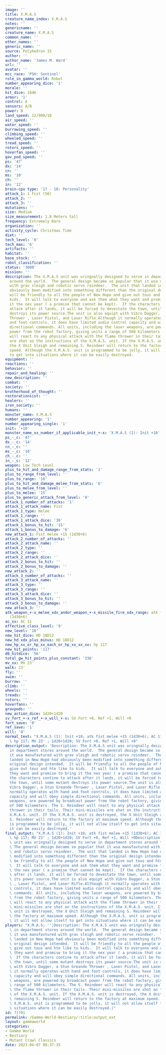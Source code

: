 ```yaml
---
image: ''
title: X.M.A.S
creature_name_index: X.M.A.S
notes: ''
genericname: ''
creature_name: X.M.A.S
common_name: ''
other_names: ''
generic_name: ''
source: Polyhedron 15
author: ''
author_name: 'James M. Ward'
url: ''
avatar: ''
mcc_race: 'PSH: Sentinel'
role_in_gamma_world: Robot
number_appearing_dice: '1'
morale: ''
hit_dice: 16d6
armor: '1'
control: A
sensors: A/B
power: B
land_speed: 12/900/18
air_speed: ''
water_speed: ''
burrowing_speed: ''
climbing_speed: ''
wheeled_speed: ''
tread_speed: ''
rotors_speed: ''
hoverfan_speed: ''
gav_pod_speed: ''
ps: '47'
dx: '14'
cn: ''
ms: '10'
ch: ''
in: '12'
brain-cpu type: '17 - 18: Personality'
attack_1: 1 Fist (50)
attack_2: ''
attack_3: ''
mutations: ''
size: Medium
size_measurement: 1.8 Meters tall
frequency: Extremely Rare
organization: ''
activity_cycle: Christmas Time
diet: ''
tech_level: '0'
tech_max: '6'
artifacts: ''
habitat: ''
base_stock: ''
robot_classification: ''
status: '3000'
mission: ''
description: The X.M.A.S unit was oringnally designed to serve in department stores
  around the world.  The general design became so popular that it wsa manufavtured
  with grav sleigh and robotic servo reindeer.  The unit that landed in New Hope had
  obviously been modified into something different than the original design intended.  It
  will be friendly to all the people of New Hope and give out tous and hte like to
  kids.  It will talk to everyone and ask them what they want and promise to bring
  it the nex year ( a promise that cannot be kept).  If the characters contine to
  attack after it lands, it will be forced to devestate the town, until some mutant
  destroys its power source.The unit is also equipt with Vibro Dagger, a Stun Greande
  Thrower , Laser Pistol, and Laser Rifle.Although it normally operates with hand
  and foot controls, it does have limited audio control capacity and will obey simple
  directional commands. All units, including the laser weapons, are powered by broadcast
  power from the robot factory, giving units a range of 500 kilometers. The S. Reindeer
  will react to any physical attack with the flame thrower in their tails. Their mini-missiles
  are shot on the instructions of the X.M.A.S. unit. If the X.M.A.S. unit is destroyed,
  the X Unit Sleigh and remaining S. Reindeer will return to the factory at maximum
  speed. Although the X.M.A.S. unit is programmed to be jolly, it will not allow itself
  to get into situations where it can be easily destroyed.
equipment: ''
reactions: ''
behavior: ''
repair_and_healing: ''
new_description: ''
combat: ''
society: ''
brotherhood_of_thought: ''
restorationsist: ''
healers: ''
iron_society: ''
humans: ''
monster_name: X.M.A.S
number_appearing: '1'
number_appearing_single: '1'
init: '+10'
monster_name_xx_number_if_applicable_init_+-x: 'X.M.A.S (1): Init +10'
ps_-_c: '47'
dx_-_c: '14'
cn_-_c: ''
ms_-_c: '10'
ch_-_c: ''
in_-_c: '12'
weapon: Low Tech Level
plus_to_hit_and_damage_range_from_stats: '1'
plus_to_range_from_level: ''
plus_to_range: '10'
plus_to_hit_and_damage_melee_from_stats: '6'
plus_to_melee_from_level: ''
plus_to_melee: '15'
plus_to_generic_attack_from_level: '9'
attack_1_number_of_attacks: '1'
attack_1_attack_name: Fist
attack_1_type: melee
attack_1_range: ''
attack_1_attack_dice: '30'
attack_1_bonus_to_hit: '15'
attack_1_bonus_to_damage: '6'
new_attack_1: Fist melee +15 (1d30+6)
attack_2_number_of_attacks: ''
attack_2_attack_name: ''
attack_2_type: ''
attack_2_range: ''
attack_2_attack_dice: ''
attack_2_bonus_to_hit: ''
attack_2_bonus_to_damage: ''
new_attack_2: ''
attack_3_number_of_attacks: ''
attack_3_attack_name: ''
attack_3_type: ''
attack_3_range: ''
attack_3_attack_dice: ''
attack_3_bonus_to_hit: ''
attack_3_bonus_to_damage: ''
new_attack_3: ''
atk_weapon_+-x_melee_xdx_andor_weapon_+-x_missile_fire_xdx_range: atk fist melee +15
  (1d30+6)
ac_xx: AC 11
effective_class_level: '9'
new_level: '18'
new_hit_dice: HD 18D12
new_hd_xdx_plus_minus: HD 18D12
new_hp_xx_or_hp_xx_each_or_hp_xx_xx_xx: hp 117
new_hit_points: '117'
d6_hitdice: '56'
total_gw_hit_points_plus_constant: '336'
mv_xx: MV 23'
walk: 23'
fly: ''
swim: ''
burrow: ''
climb: ''
wheels: ''
treads: ''
rotors: ''
hoverfans: ''
gravpods: ''
new_action_dice: 1d20+1d20
sv_fort_+-x_ref_+-x_will_+-x: SV Fort +0, Ref +1, Will +0
fort_save: '0'
ref_save: '1'
will: '0'
normal_text: "X.M.A.S (1): Init +10; atk fist melee +15 (1d30+6); AC 11; HD 18D12\
  \ hp 117; MV 23' ; 1d20+1d20; SV Fort +0, Ref +1, Will +0"
description_output: 'Description: The X.M.A.S unit was oringnally designed to serve
  in department stores around the world.  The general design became so popular that
  it wsa manufavtured with grav sleigh and robotic servo reindeer.  The unit that
  landed in New Hope had obviously been modified into something different than the
  original design intended.  It will be friendly to all the people of New Hope and
  give out tous and hte like to kids.  It will talk to everyone and ask them what
  they want and promise to bring it the nex year ( a promise that cannot be kept).  If
  the characters contine to attack after it lands, it will be forced to devestate
  the town, until some mutant destroys its power source.The unit is also equipt with
  Vibro Dagger, a Stun Greande Thrower , Laser Pistol, and Laser Rifle.Although it
  normally operates with hand and foot controls, it does have limited audio control
  capacity and will obey simple directional commands. All units, including the laser
  weapons, are powered by broadcast power from the robot factory, giving units a range
  of 500 kilometers. The S. Reindeer will react to any physical attack with the flame
  thrower in their tails. Their mini-missiles are shot on the instructions of the
  X.M.A.S. unit. If the X.M.A.S. unit is destroyed, the X Unit Sleigh and remaining
  S. Reindeer will return to the factory at maximum speed. Although the X.M.A.S. unit
  is programmed to be jolly, it will not allow itself to get into situations where
  it can be easily destroyed.'
final_output: "X.M.A.S (1): Init +10; atk fist melee +15 (1d30+6); AC 11; HD 18D12\
  \ hp 117; MV 23' ; 1d20+1d20; SV Fort +0, Ref +1, Will +0Description: The X.M.A.S\
  \ unit was oringnally designed to serve in department stores around the world. \
  \ The general design became so popular that it wsa manufavtured with grav sleigh\
  \ and robotic servo reindeer.  The unit that landed in New Hope had obviously been\
  \ modified into something different than the original design intended.  It will\
  \ be friendly to all the people of New Hope and give out tous and hte like to kids.\
  \  It will talk to everyone and ask them what they want and promise to bring it\
  \ the nex year ( a promise that cannot be kept).  If the characters contine to attack\
  \ after it lands, it will be forced to devestate the town, until some mutant destroys\
  \ its power source.The unit is also equipt with Vibro Dagger, a Stun Greande Thrower\
  \ , Laser Pistol, and Laser Rifle.Although it normally operates with hand and foot\
  \ controls, it does have limited audio control capacity and will obey simple directional\
  \ commands. All units, including the laser weapons, are powered by broadcast power\
  \ from the robot factory, giving units a range of 500 kilometers. The S. Reindeer\
  \ will react to any physical attack with the flame thrower in their tails. Their\
  \ mini-missiles are shot on the instructions of the X.M.A.S. unit. If the X.M.A.S.\
  \ unit is destroyed, the X Unit Sleigh and remaining S. Reindeer will return to\
  \ the factory at maximum speed. Although the X.M.A.S. unit is programmed to be jolly,\
  \ it will not allow itself to get into situations where it can be easily destroyed."
players: "X.M.A.S; '';Description: The X.M.A.S unit was oringnally designed to serve\
  \ in department stores around the world.  The general design became so popular that\
  \ it wsa manufavtured with grav sleigh and robotic servo reindeer.  The unit that\
  \ landed in New Hope had obviously been modified into something different than the\
  \ original design intended.  It will be friendly to all the people of New Hope and\
  \ give out tous and hte like to kids.  It will talk to everyone and ask them what\
  \ they want and promise to bring it the nex year ( a promise that cannot be kept).\
  \  If the characters contine to attack after it lands, it will be forced to devestate\
  \ the town, until some mutant destroys its power source.The unit is also equipt\
  \ with Vibro Dagger, a Stun Greande Thrower , Laser Pistol, and Laser Rifle.Although\
  \ it normally operates with hand and foot controls, it does have limited audio control\
  \ capacity and will obey simple directional commands. All units, including the laser\
  \ weapons, are powered by broadcast power from the robot factory, giving units a\
  \ range of 500 kilometers. The S. Reindeer will react to any physical attack with\
  \ the flame thrower in their tails. Their mini-missiles are shot on the instructions\
  \ of the X.M.A.S. unit. If the X.M.A.S. unit is destroyed, the X Unit Sleigh and\
  \ remaining S. Reindeer will return to the factory at maximum speed. Although the\
  \ X.M.A.S. unit is programmed to be jolly, it will not allow itself to get into\
  \ situations where it can be easily destroyed.|"
id: 71701
permalink: /Gamma-World-Bestiary/:title:output_ext
layout: gammaworld
categories:
- Gamma World
- Bestiary
- Mutant Crawl Classics
date: 2023-04-07 08:37:35
---
```

